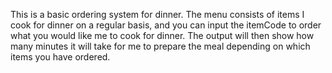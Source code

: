 This is a basic ordering system for dinner. The menu consists of items I cook for dinner on a regular basis, and you can input the itemCode to order what you would like me to cook for dinner.
The output will then show how many minutes it will take for me to prepare the meal depending on which items you have ordered.
